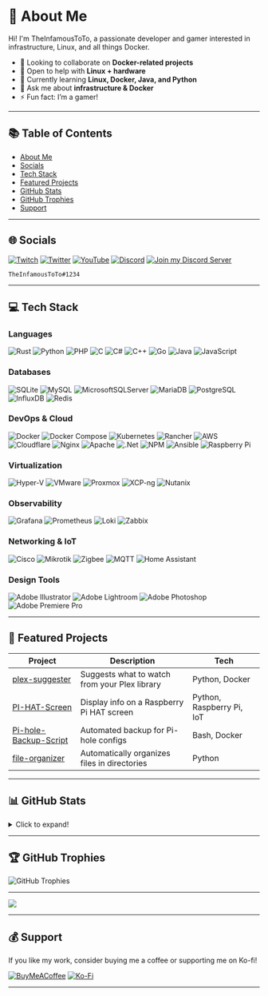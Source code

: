 # 💫 About Me

Hi! I'm TheInfamousToTo, a passionate developer and gamer interested in infrastructure, Linux, and all things Docker.

- 💞️ Looking to collaborate on **Docker-related projects**
- 🤝 Open to help with **Linux + hardware**
- 🌱 Currently learning **Linux, Docker, Java, and Python**
- 💬 Ask me about **infrastructure & Docker**
- ⚡ Fun fact: I’m a gamer!

---

## 📚 Table of Contents
- [About Me](#-about-me)
- [Socials](#-socials)
- [Tech Stack](#-tech-stack)
- [Featured Projects](#-featured-projects)
- [GitHub Stats](#-github-stats)
- [GitHub Trophies](#-github-trophies)
- [Support](#-support)

---

## 🌐 Socials
[![Twitch](https://img.shields.io/badge/Twitch-%239146FF.svg?logo=Twitch&logoColor=white)](https://twitch.tv/totostreamz)
[![Twitter](https://img.shields.io/badge/Twitter-%231DA1F2.svg?logo=Twitter&logoColor=white)](https://twitter.com/alsatrawitweets)
[![YouTube](https://img.shields.io/badge/YouTube-%23FF0000.svg?logo=YouTube&logoColor=white)](https://youtube.com/@TheInfamousToTo)
[![Discord](https://img.shields.io/badge/Discord-%237289DA.svg?logo=discord&logoColor=white)](https://discord.com/users/180424122596065280)
[![Join my Discord Server](https://img.shields.io/badge/Server-Join%20Community-%237289DA?logo=discord&logoColor=white)](https://discord.gg/CXqpB7gGsB)

`TheInfamousToTo#1234`

---

## 💻 Tech Stack

### Languages
![Rust](https://img.shields.io/badge/rust-%23000000.svg?style=plastic&logo=rust&logoColor=white)
![Python](https://img.shields.io/badge/python-3670A0?style=plastic&logo=python&logoColor=ffdd54)
![PHP](https://img.shields.io/badge/php-%23777BB4.svg?style=plastic&logo=php&logoColor=white)
![C](https://img.shields.io/badge/c-%2300599C.svg?style=plastic&logo=c&logoColor=white)
![C#](https://img.shields.io/badge/c%23-%23239120.svg?style=plastic&logo=c-sharp&logoColor=white)
![C++](https://img.shields.io/badge/c++-%2300599C.svg?style=plastic&logo=c%2B%2B&logoColor=white)
![Go](https://img.shields.io/badge/go-%2300ADD8.svg?style=plastic&logo=go&logoColor=white)
![Java](https://img.shields.io/badge/java-%23ED8B00.svg?style=plastic&logo=java&logoColor=white)
![JavaScript](https://img.shields.io/badge/javascript-%23323330.svg?style=plastic&logo=javascript&logoColor=%23F7DF1E)

### Databases
![SQLite](https://img.shields.io/badge/sqlite-%2307405e.svg?style=plastic&logo=sqlite&logoColor=white)
![MySQL](https://img.shields.io/badge/mysql-%2300f.svg?style=plastic&logo=mysql&logoColor=white)
![MicrosoftSQLServer](https://img.shields.io/badge/Microsoft%20SQL%20Sever-CC2927?style=plastic&logo=microsoft%20sql%20server&logoColor=white)
![MariaDB](https://img.shields.io/badge/MariaDB-003545?style=plastic&logo=mariadb&logoColor=white)
![PostgreSQL](https://img.shields.io/badge/postgresql-%23336791.svg?style=plastic&logo=postgresql&logoColor=white)
![InfluxDB](https://img.shields.io/badge/influxdb-%2300ADEF.svg?style=plastic&logo=influxdb&logoColor=white)
![Redis](https://img.shields.io/badge/redis-%23DD0031.svg?style=plastic&logo=redis&logoColor=white)

### DevOps & Cloud
![Docker](https://img.shields.io/badge/docker-%230db7ed.svg?style=plastic&logo=docker&logoColor=white)
![Docker Compose](https://img.shields.io/badge/docker--compose-%230db7ed.svg?style=plastic&logo=docker&logoColor=white)
![Kubernetes](https://img.shields.io/badge/kubernetes-%23326ce5.svg?style=plastic&logo=kubernetes&logoColor=white)
![Rancher](https://img.shields.io/badge/rancher-%230075A8.svg?style=plastic&logo=rancher&logoColor=white)
![AWS](https://img.shields.io/badge/AWS-%23FF9900.svg?style=plastic&logo=amazon-aws&logoColor=white)
![Cloudflare](https://img.shields.io/badge/Cloudflare-F38020?style=plastic&logo=Cloudflare&logoColor=white)
![Nginx](https://img.shields.io/badge/nginx-%23009639.svg?style=plastic&logo=nginx&logoColor=white)
![Apache](https://img.shields.io/badge/apache-%23D42029.svg?style=plastic&logo=apache&logoColor=white)
![.Net](https://img.shields.io/badge/.NET-5C2D91?style=plastic&logo=.net&logoColor=white)
![NPM](https://img.shields.io/badge/NPM-%23000000.svg?style=plastic&logo=npm&logoColor=white)
![Ansible](https://img.shields.io/badge/ansible-%231A1918.svg?style=plastic&logo=ansible&logoColor=white)
![Raspberry Pi](https://img.shields.io/badge/-RaspberryPi-C51A4A?style=plastic&logo=Raspberry-Pi)

### Virtualization
![Hyper-V](https://img.shields.io/badge/Hyper--V-0078D7?style=plastic&logo=windows&logoColor=white)
![VMware](https://img.shields.io/badge/VMware-607078?style=plastic&logo=vmware&logoColor=white)
![Proxmox](https://img.shields.io/badge/Proxmox-EE7200?style=plastic&logo=proxmox&logoColor=white)
![XCP-ng](https://img.shields.io/badge/XCP--ng-0066CC?style=plastic&logo=xcp-ng&logoColor=white)
![Nutanix](https://img.shields.io/badge/Nutanix-024DA1?style=plastic&logo=nutanix&logoColor=white)

### Observability
![Grafana](https://img.shields.io/badge/grafana-F46800?style=plastic&logo=grafana&logoColor=white)
![Prometheus](https://img.shields.io/badge/prometheus-E6522C?style=plastic&logo=prometheus&logoColor=white)
![Loki](https://img.shields.io/badge/loki-0A0A0A?style=plastic&logo=loki&logoColor=white)
![Zabbix](https://img.shields.io/badge/zabbix-DC382D?style=plastic&logo=zabbix&logoColor=white)

### Networking & IoT
![Cisco](https://img.shields.io/badge/cisco-1BA0D7?style=plastic&logo=cisco&logoColor=white)
![Mikrotik](https://img.shields.io/badge/mikrotik-FF6600?style=plastic&logo=mikrotik&logoColor=white)
![Zigbee](https://img.shields.io/badge/zigbee-EB0443?style=plastic&logo=zigbee&logoColor=white)
![MQTT](https://img.shields.io/badge/mqtt-660066?style=plastic&logo=mqtt&logoColor=white)
![Home Assistant](https://img.shields.io/badge/home%20assistant-41BDF5?style=plastic&logo=home-assistant&logoColor=white)

### Design Tools
![Adobe Illustrator](https://img.shields.io/badge/adobeillustrator-%23FF9A00.svg?style=plastic&logo=adobeillustrator&logoColor=white)
![Adobe Lightroom](https://img.shields.io/badge/Adobe%20Lightroom-31A8FF.svg?style=plastic&logo=Adobe%20Lightroom&logoColor=white)
![Adobe Photoshop](https://img.shields.io/badge/adobephotoshop-%2331A8FF.svg?style=plastic&logo=adobephotoshop&logoColor=white)
![Adobe Premiere Pro](https://img.shields.io/badge/Adobe%20Premiere%20Pro-9999FF.svg?style=plastic&logo=Adobe%20Premiere%20Pro&logoColor=white)

---

## 🚀 Featured Projects

| Project | Description | Tech |
| ------- | ----------- | ---- |
| [plex-suggester](https://github.com/TheInfamousToTo/plex-suggester) | Suggests what to watch from your Plex library | Python, Docker |
| [PI-HAT-Screen](https://github.com/TheInfamousToTo/PI-HAT-Screen) | Display info on a Raspberry Pi HAT screen | Python, Raspberry Pi, IoT |
| [Pi-hole-Backup-Script](https://github.com/TheInfamousToTo/Pi-hole-Backup-Script) | Automated backup for Pi-hole configs | Bash, Docker |
| [file-organizer](https://github.com/TheInfamousToTo/file-organizer) | Automatically organizes files in directories | Python |

---

## 📊 GitHub Stats

<details>
  <summary>Click to expand!</summary>

![GitHub Stats](https://github-readme-stats.vercel.app/api?username=TheInfamousToTo&theme=dark&hide_border=false&include_all_commits=true&count_private=true)
![GitHub Streak](https://github-readme-streak-stats.herokuapp.com/?user=TheInfamousToTo&theme=dark&hide_border=false)
![Top Languages](https://github-readme-stats.vercel.app/api/top-langs/?username=TheInfamousToTo&theme=dark&hide_border=false&include_all_commits=true&count_private=true&layout=compact)

</details>

---

## 🏆 GitHub Trophies

![GitHub Trophies](https://github-profile-trophy.vercel.app/?username=TheInfamousToTo&theme=discord&no-frame=false&no-bg=false&margin-w=4)

---

[![](https://visitcount.itsvg.in/api?id=TheInfamousToTo&icon=0&color=11)](https://visitcount.itsvg.in)

---

## 💰 Support

If you like my work, consider buying me a coffee or supporting me on Ko-fi!

[![BuyMeACoffee](https://img.shields.io/badge/Buy%20Me%20a%20Coffee-ffdd00?style=for-the-badge&logo=buy-me-a-coffee&logoColor=black)](https://buymeacoffee.com/TheInfamousToTo)
[![Ko-Fi](https://img.shields.io/badge/Ko--fi-F16061?style=for-the-badge&logo=ko-fi&logoColor=white)](https://ko-fi.com/theinfamoustoto)

---

<!-- Proudly created with GPRM ( https://gprm.itsvg.in ) -->
